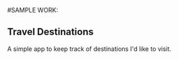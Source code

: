 #SAMPLE WORK:
## Travel Destinations

A simple app to keep track of destinations I'd like to visit.
